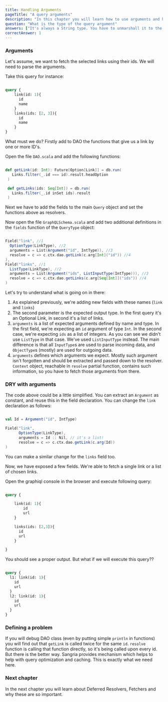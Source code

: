 ```yaml
---
title: Handling Arguments
pageTitle: "A query arguments"
description: "In this chapter you will learn how to use arguments and how to handle them and pass them to the business logic."
question: "What is the type of the query argument"
answers: ["It's always a String type. You have to unmarshall it to the type you need", "You can define the type of the argument in the schema.", "It's one of the basic types.", "Only numbers."]
correctAnswer: 1
---
```



### Arguments

Let's assume, we want to fetch the selected links using their ids. We will need to parse the arguments.

Take this query for instance:

```graphql

query {
    link(id: 1){
      id
      name
    }
    links(ids: [2, 3]){
      id
      name
    }  
}
```

What must we do? Firstly add to DAO the functions that give us a link by one or more ID's.

<Instruction>

Open the file `DAO.scala` and add the following functions:

```scala

def getLink(id: Int): Future[Option[Link]] = db.run(
   Links.filter(_.id === id).result.headOption
 )

 def getLinks(ids: Seq[Int]) = db.run(
   Links.filter(_.id inSet ids).result
 )
```

</Instruction>

Next we have to add the fields to the main `Query` object and set the functions above as resolvers.

<Instruction>

Now open the file `GraphQLSchema.scala` and add two additional definitions in the `fields` function of the `QueryType` object:

```scala

Field("link", //1
  OptionType(LinkType), //2
  arguments = List(Argument("id", IntType)), //3
  resolve = c => c.ctx.dao.getLink(c.arg[Int]("id")) //4
),
Field("links", //1
  ListType(LinkType), //2
  arguments = List(Argument("ids", ListInputType(IntType))), //3
  resolve = c => c.ctx.dao.getLinks(c.arg[Seq[Int]]("ids")) //4
)

```

</Instruction>

Let's try to understand what is going on in there:

1. As explained previously, we're adding new fields with these names (`link` and `links`)
1. The second parameter is the expected output type. In the first query it's an Optional Link, in second it's a list of links.
1. `arguments` is a list of expected arguments defined by name and type. In the first field, we're expecting an `id` argument of type `Int`. In the second case, we're expecting `ids` as a list of integers. As you can see we didn't use `ListType` in that case. We've used `ListInputType` instead. The main difference is that all `InputType`s are used to parse incoming data, and `ObjectType`s (mostly) are used for outgoing data.
1. `arguments` defines which arguments we expect. Mostly such argument isn't forgotten and should be extracted and passed down to the resolver. `Context` object, reachable in `resolve` partial function, contains such information, so you have to fetch those arguments from there.

### DRY with arguments

The code above could be a little simplified. You can extract an `Argument` as constant, and reuse this in the field declaration. You can change the `link` declaration as follows:

```scala

val Id = Argument("id", IntType)

Field("link",
      OptionType(LinkType),
      arguments = Id :: Nil, // it's a list!
      resolve = c => c.ctx.dao.getLink(c.arg(Id))
)
```
You can make a similar change for the `links` field too.

Now, we have exposed a few fields. We're able to fetch a single link or a list of chosen links.

<Instruction>

Open the graphiql console in the browser and execute following query:

```graphql

query {

    link(id: 1){
    	id
    	url
  	}

  	links(ids: [2,3]){
      id
      url
    }

}
```

</Instruction>

You should see a proper output. But what if we will execute this query??

```graphql

query {
  l1: link(id: 1){
    id
    url
  }
  l2: link(id: 1){
    id
    url
  }
}
```

### Defining a problem

If you will debug DAO class (even by putting simple `println` in functions) you will find out that `getLink` is called twice for the same `id`. `resolve` function is calling that function directly, so it's being called upon every id. But there is the better way. Sangria provides mechanism which helps to help with query optimization and caching. This is exactly what we need here.


### Next chapter

In the next chapter you will learn about Deferred Resolvers, Fetchers and why these are so important.
